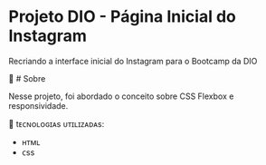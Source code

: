 # Projeto DIO - Página Inicial do Instagram
Recriando a interface inicial do Instagram para o Bootcamp da DIO

:seedling: # Sobre

Nesse projeto, foi abordado o conceito sobre CSS Flexbox e responsividade.

:rocket: tᴇᴄɴᴏʟᴏɢɪᴀs ᴜᴛɪʟɪᴢᴀᴅᴀs: 
* ʜᴛᴍʟ
* ᴄss
